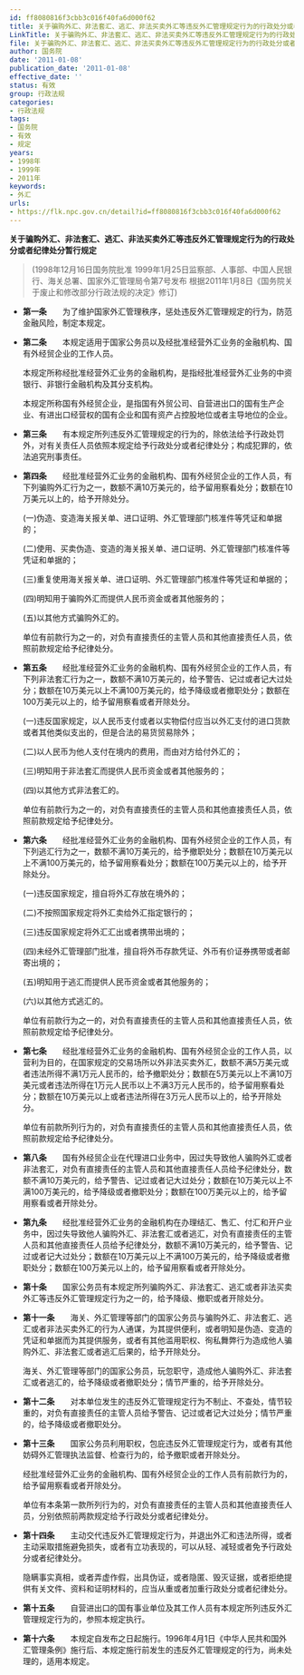 ```yaml
---
id: ff8080816f3cbb3c016f40fa6d000f62
title: 关于骗购外汇、非法套汇、逃汇、非法买卖外汇等违反外汇管理规定行为的行政处分或者纪律处分暂行规定
LinkTitle: 关于骗购外汇、非法套汇、逃汇、非法买卖外汇等违反外汇管理规定行为的行政处分或者纪律处分暂行规定（2011）
file: 关于骗购外汇、非法套汇、逃汇、非法买卖外汇等违反外汇管理规定行为的行政处分或者纪律处分暂行规定_20110108_ff8080816f3cbb3c016f40fa6d000f62.docx
author: 国务院
date: '2011-01-08'
publication_date: '2011-01-08'
effective_date: ''
status: 有效
group: 行政法规
categories:
- 行政法规
tags:
- 国务院
- 有效
- 规定
years:
- 1998年
- 1999年
- 2011年
keywords:
- 外汇
urls:
- https://flk.npc.gov.cn/detail?id=ff8080816f3cbb3c016f40fa6d000f62
---
```


**关于骗购外汇、非法套汇、逃汇、非法买卖外汇等违反外汇管理规定行为的行政处分或者纪律处分暂行规定**

> (1998年12月16日国务院批准 1999年1月25日监察部、人事部、中国人民银行、海关总署、国家外汇管理局令第7号发布 根据2011年1月8日《国务院关于废止和修改部分行政法规的决定》修订)

- **第一条**　　为了维护国家外汇管理秩序，惩处违反外汇管理规定的行为，防范金融风险，制定本规定。

- **第二条**　　本规定适用于国家公务员以及经批准经营外汇业务的金融机构、国有外经贸企业的工作人员。

  本规定所称经批准经营外汇业务的金融机构，是指经批准经营外汇业务的中资银行、非银行金融机构及其分支机构。

  本规定所称国有外经贸企业，是指国有外贸公司、自营进出口的国有生产企业、有进出口经营权的国有企业和国有资产占控股地位或者主导地位的企业。

- **第三条**　　有本规定所列违反外汇管理规定的行为的，除依法给予行政处罚外，对有关责任人员依照本规定给予行政处分或者纪律处分；构成犯罪的，依法追究刑事责任。

- **第四条**　　经批准经营外汇业务的金融机构、国有外经贸企业的工作人员，有下列骗购外汇行为之一，数额不满10万美元的，给予留用察看处分；数额在10万美元以上的，给予开除处分。

  (一)伪造、变造海关报关单、进口证明、外汇管理部门核准件等凭证和单据的；

  (二)使用、买卖伪造、变造的海关报关单、进口证明、外汇管理部门核准件等凭证和单据的；

  (三)重复使用海关报关单、进口证明、外汇管理部门核准件等凭证和单据的；

  (四)明知用于骗购外汇而提供人民币资金或者其他服务的；

  (五)以其他方式骗购外汇的。

  单位有前款行为之一的，对负有直接责任的主管人员和其他直接责任人员，依照前款规定给予纪律处分。

- **第五条**　　经批准经营外汇业务的金融机构、国有外经贸企业的工作人员，有下列非法套汇行为之一，数额不满10万美元的，给予警告、记过或者记大过处分；数额在10万美元以上不满100万美元的，给予降级或者撤职处分；数额在100万美元以上的，给予留用察看或者开除处分。

  (一)违反国家规定，以人民币支付或者以实物偿付应当以外汇支付的进口货款或者其他类似支出的，但是合法的易货贸易除外；

  (二)以人民币为他人支付在境内的费用，而由对方给付外汇的；

  (三)明知用于非法套汇而提供人民币资金或者其他服务的；

  (四)以其他方式非法套汇的。

  单位有前款行为之一的，对负有直接责任的主管人员和其他直接责任人员，依照前款规定给予纪律处分。

- **第六条**　　经批准经营外汇业务的金融机构、国有外经贸企业的工作人员，有下列逃汇行为之一，数额不满10万美元的，给予撤职处分；数额在10万美元以上不满100万美元的，给予留用察看处分；数额在100万美元以上的，给予开除处分。

  (一)违反国家规定，擅自将外汇存放在境外的；

  (二)不按照国家规定将外汇卖给外汇指定银行的；

  (三)违反国家规定将外汇汇出或者携带出境的；

  (四)未经外汇管理部门批准，擅自将外币存款凭证、外币有价证券携带或者邮寄出境的；

  (五)明知用于逃汇而提供人民币资金或者其他服务的；

  (六)以其他方式逃汇的。

  单位有前款行为之一的，对负有直接责任的主管人员和其他直接责任人员，依照前款规定给予纪律处分。

- **第七条**　　经批准经营外汇业务的金融机构、国有外经贸企业的工作人员，以营利为目的，在国家规定的交易场所以外非法买卖外汇，数额不满5万美元或者违法所得不满1万元人民币的，给予撤职处分；数额在5万美元以上不满10万美元或者违法所得在1万元人民币以上不满3万元人民币的，给予留用察看处分；数额在10万美元以上或者违法所得在3万元人民币以上的，给予开除处分。

  单位有前款所列行为的，对负有直接责任的主管人员和其他直接责任人员，依照前款规定给予纪律处分。

- **第八条**　　国有外经贸企业在代理进口业务中，因过失导致他人骗购外汇或者非法套汇，对负有直接责任的主管人员和其他直接责任人员给予纪律处分，数额不满10万美元的，给予警告、记过或者记大过处分；数额在10万美元以上不满100万美元的，给予降级或者撤职处分；数额在100万美元以上的，给予留用察看或者开除处分。

- **第九条**　　经批准经营外汇业务的金融机构在办理结汇、售汇、付汇和开户业务中，因过失导致他人骗购外汇、非法套汇或者逃汇，对负有直接责任的主管人员和其他直接责任人员给予纪律处分，数额不满10万美元的，给予警告、记过或者记大过处分；数额在10万美元以上不满100万美元的，给予降级或者撤职处分；数额在100万美元以上的，给予留用察看或者开除处分。

- **第十条**　　国家公务员有本规定所列骗购外汇、非法套汇、逃汇或者非法买卖外汇等违反外汇管理规定行为之一的，给予降级、撤职或者开除处分。

- **第十一条**　　海关、外汇管理等部门的国家公务员与骗购外汇、非法套汇、逃汇或者非法买卖外汇的行为人通谋，为其提供便利，或者明知是伪造、变造的凭证和单据而为其提供服务，或者有其他滥用职权、徇私舞弊行为造成他人骗购外汇、非法套汇或者逃汇后果的，给予开除处分。

  海关、外汇管理等部门的国家公务员，玩忽职守，造成他人骗购外汇、非法套汇或者逃汇的，给予降级或者撤职处分；情节严重的，给予开除处分。

- **第十二条**　　对本单位发生的违反外汇管理规定行为不制止、不查处，情节较重的，对负有直接责任的主管人员给予警告、记过或者记大过处分；情节严重的，给予降级或者撤职处分。

- **第十三条**　　国家公务员利用职权，包庇违反外汇管理规定行为，或者有其他妨碍外汇管理执法监督、检查行为的，给予撤职或者开除处分。

  经批准经营外汇业务的金融机构、国有外经贸企业的工作人员有前款行为的，给予留用察看或者开除处分。

  单位有本条第一款所列行为的，对负有直接责任的主管人员和其他直接责任人员，分别依照前两款规定给予行政处分或者纪律处分。

- **第十四条**　　主动交代违反外汇管理规定行为，并退出外汇和违法所得，或者主动采取措施避免损失，或者有立功表现的，可以从轻、减轻或者免予行政处分或者纪律处分。

  隐瞒事实真相，或者弄虚作假，出具伪证，或者隐匿、毁灭证据，或者拒绝提供有关文件、资料和证明材料的，应当从重或者加重行政处分或者纪律处分。

- **第十五条**　　自营进出口的国有事业单位及其工作人员有本规定所列违反外汇管理规定行为的，参照本规定执行。

- **第十六条**　　本规定自发布之日起施行。1996年4月1日《中华人民共和国外汇管理条例》施行后、本规定施行前发生的违反外汇管理规定的行为，尚未处理的，适用本规定。
